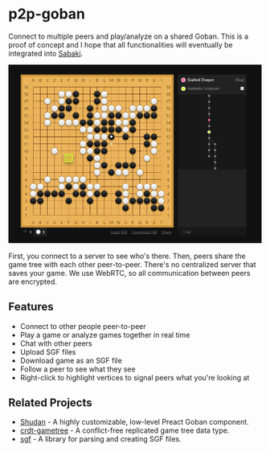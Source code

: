 # p2p-goban

Connect to multiple peers and play/analyze on a shared Goban. This is a proof of concept and I hope that all functionalities will eventually be integrated into [Sabaki](https://github.com/SabakiHQ/Sabaki).

<img src="./screenshot.png" alt="Screenshot" width="700">

First, you connect to a server to see who's there. Then, peers share the game tree with each other peer-to-peer. There's no centralized server that saves your game. We use WebRTC, so all communication between peers are encrypted.

## Features

- Connect to other people peer-to-peer
- Play a game or analyze games together in real time
- Chat with other peers
- Upload SGF files
- Download game as an SGF file
- Follow a peer to see what they see
- Right-click to highlight vertices to signal peers what you're looking at

## Related Projects

- [Shudan](https://github.com/SabakiHQ/Shudan) - A highly customizable, low-level Preact Goban component.
- [crdt-gametree](https://github.com/SabakiHQ/crdt-gametree) - A conflict-free replicated game tree data type.
- [sgf](https://github.com/SabakiHQ/sgf) - A library for parsing and creating SGF files.
